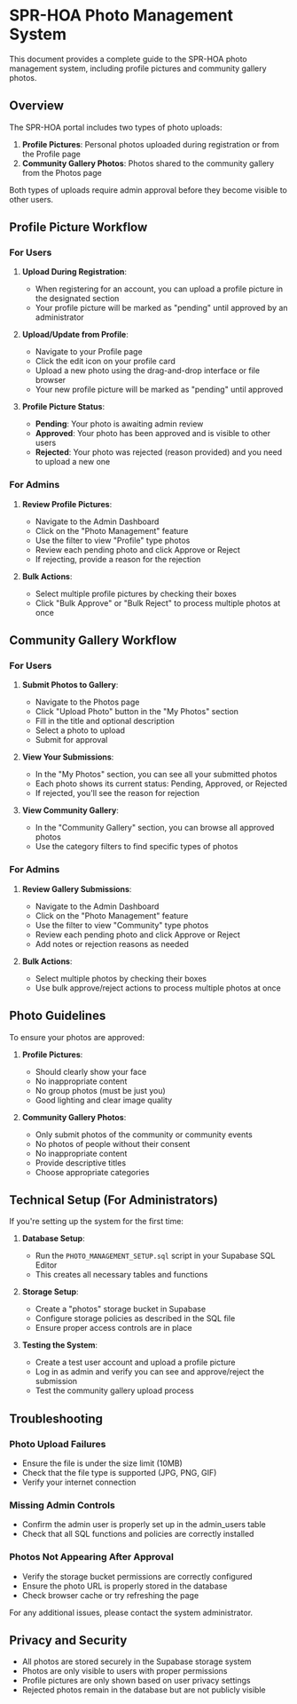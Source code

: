 # SPR-HOA Photo Management System

This document provides a complete guide to the SPR-HOA photo management system, including profile pictures and community gallery photos.

## Overview

The SPR-HOA portal includes two types of photo uploads:

1. **Profile Pictures**: Personal photos uploaded during registration or from the Profile page
2. **Community Gallery Photos**: Photos shared to the community gallery from the Photos page

Both types of uploads require admin approval before they become visible to other users.

## Profile Picture Workflow

### For Users

1. **Upload During Registration**:
   - When registering for an account, you can upload a profile picture in the designated section
   - Your profile picture will be marked as "pending" until approved by an administrator

2. **Upload/Update from Profile**:
   - Navigate to your Profile page
   - Click the edit icon on your profile card
   - Upload a new photo using the drag-and-drop interface or file browser
   - Your new profile picture will be marked as "pending" until approved

3. **Profile Picture Status**:
   - **Pending**: Your photo is awaiting admin review
   - **Approved**: Your photo has been approved and is visible to other users
   - **Rejected**: Your photo was rejected (reason provided) and you need to upload a new one

### For Admins

1. **Review Profile Pictures**:
   - Navigate to the Admin Dashboard
   - Click on the "Photo Management" feature
   - Use the filter to view "Profile" type photos
   - Review each pending photo and click Approve or Reject
   - If rejecting, provide a reason for the rejection

2. **Bulk Actions**:
   - Select multiple profile pictures by checking their boxes
   - Click "Bulk Approve" or "Bulk Reject" to process multiple photos at once

## Community Gallery Workflow

### For Users

1. **Submit Photos to Gallery**:
   - Navigate to the Photos page
   - Click "Upload Photo" button in the "My Photos" section
   - Fill in the title and optional description
   - Select a photo to upload
   - Submit for approval

2. **View Your Submissions**:
   - In the "My Photos" section, you can see all your submitted photos
   - Each photo shows its current status: Pending, Approved, or Rejected
   - If rejected, you'll see the reason for rejection

3. **View Community Gallery**:
   - In the "Community Gallery" section, you can browse all approved photos
   - Use the category filters to find specific types of photos

### For Admins

1. **Review Gallery Submissions**:
   - Navigate to the Admin Dashboard
   - Click on the "Photo Management" feature
   - Use the filter to view "Community" type photos
   - Review each pending photo and click Approve or Reject
   - Add notes or rejection reasons as needed

2. **Bulk Actions**:
   - Select multiple photos by checking their boxes
   - Use bulk approve/reject actions to process multiple photos at once

## Photo Guidelines

To ensure your photos are approved:

1. **Profile Pictures**:
   - Should clearly show your face
   - No inappropriate content
   - No group photos (must be just you)
   - Good lighting and clear image quality

2. **Community Gallery Photos**:
   - Only submit photos of the community or community events
   - No photos of people without their consent
   - No inappropriate content
   - Provide descriptive titles
   - Choose appropriate categories

## Technical Setup (For Administrators)

If you're setting up the system for the first time:

1. **Database Setup**:
   - Run the `PHOTO_MANAGEMENT_SETUP.sql` script in your Supabase SQL Editor
   - This creates all necessary tables and functions

2. **Storage Setup**:
   - Create a "photos" storage bucket in Supabase
   - Configure storage policies as described in the SQL file
   - Ensure proper access controls are in place

3. **Testing the System**:
   - Create a test user account and upload a profile picture
   - Log in as admin and verify you can see and approve/reject the submission
   - Test the community gallery upload process

## Troubleshooting

### Photo Upload Failures

- Ensure the file is under the size limit (10MB)
- Check that the file type is supported (JPG, PNG, GIF)
- Verify your internet connection

### Missing Admin Controls

- Confirm the admin user is properly set up in the admin_users table
- Check that all SQL functions and policies are correctly installed

### Photos Not Appearing After Approval

- Verify the storage bucket permissions are correctly configured
- Ensure the photo URL is properly stored in the database
- Check browser cache or try refreshing the page

For any additional issues, please contact the system administrator.

## Privacy and Security

- All photos are stored securely in the Supabase storage system
- Photos are only visible to users with proper permissions
- Profile pictures are only shown based on user privacy settings
- Rejected photos remain in the database but are not publicly visible
